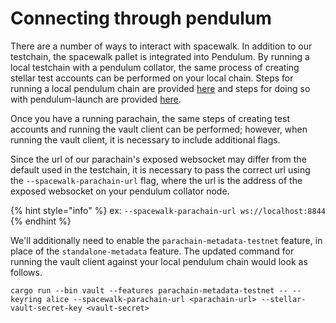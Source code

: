 # Connecting through pendulum

There are a number of ways to interact with spacewalk.  In addition to our testchain, the spacewalk pallet is integrated into Pendulum.  By running a local testchain with a pendulum collator, the same process of creating stellar test accounts can be performed on your local chain.  Steps for running a local pendulum chain are provided [here](../build/running-pendulum-locally/) and steps for doing so with pendulum-launch are provided [here](../build/using-pendulum-launch/).

Once you have a running parachain, the same steps of creating test accounts and running the vault client can be performed; however, when running the vault client, it is necessary to include additional flags. &#x20;

Since the url of our parachain's exposed websocket may differ from the default used in the testchain, it is necessary to pass the correct url using the `--spacewalk-parachain-url` flag,  where the url is the address of the exposed websocket on your pendulum collator node.

{% hint style="info" %}
ex: `--spacewalk-parachain-url ws://localhost:8844`
{% endhint %}

We'll additionally need to enable the `parachain-metadata-testnet` feature, in place of the `standalone-metadata` feature.  The updated command for running the vault client against your local pendulum chain would look as follows.

```
cargo run --bin vault --features parachain-metadata-testnet -- --keyring alice --spacewalk-parachain-url <parachain-url> --stellar-vault-secret-key <vault-secret>
```
